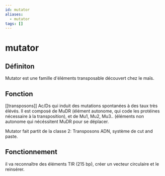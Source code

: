 ```yaml
---
id: mutator
aliases:
  - mutator
tags: []
---
```


# mutator
## Définiton 
Mutator est une famille d'éléments transposable découvert chez le maïs.

## Fonction
[[transposons]] Ac/Ds qui induit des mutations spontanées à des taux très élévés. 
Il est composé de MuDR (élément autonome, qui code les protéines nécessaire à la transposition), et de Mu1, Mu2, Mu3.. (éléments non autonome qui nécéssitent MuDR pour se déplacer. 

Mutator fait partit de la classe 2: Transposons ADN, système de cut and paste. 

## Fonctionnement 
il va reconnaître des éléments TIR (215 bp), créer un vecteur circulaire et le reinsérer.
